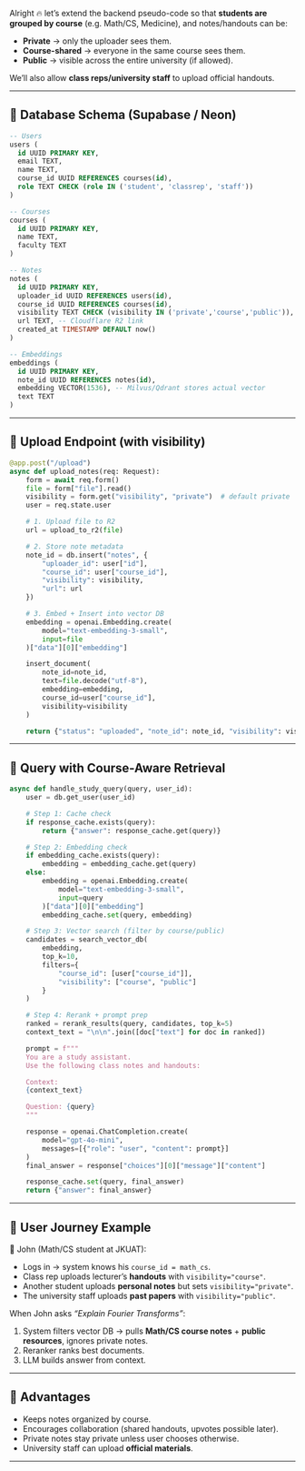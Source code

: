 Alright 🔥 let’s extend the backend pseudo-code so that **students are grouped by course** (e.g. Math/CS, Medicine), and notes/handouts can be:

* **Private** → only the uploader sees them.
* **Course-shared** → everyone in the same course sees them.
* **Public** → visible across the entire university (if allowed).

We’ll also allow **class reps/university staff** to upload official handouts.

---

## 🔹 Database Schema (Supabase / Neon)

```sql
-- Users
users (
  id UUID PRIMARY KEY,
  email TEXT,
  name TEXT,
  course_id UUID REFERENCES courses(id),
  role TEXT CHECK (role IN ('student', 'classrep', 'staff'))
)

-- Courses
courses (
  id UUID PRIMARY KEY,
  name TEXT,
  faculty TEXT
)

-- Notes
notes (
  id UUID PRIMARY KEY,
  uploader_id UUID REFERENCES users(id),
  course_id UUID REFERENCES courses(id),
  visibility TEXT CHECK (visibility IN ('private','course','public')),
  url TEXT, -- Cloudflare R2 link
  created_at TIMESTAMP DEFAULT now()
)

-- Embeddings
embeddings (
  id UUID PRIMARY KEY,
  note_id UUID REFERENCES notes(id),
  embedding VECTOR(1536), -- Milvus/Qdrant stores actual vector
  text TEXT
)
```

---

## 🔹 Upload Endpoint (with visibility)

```python
@app.post("/upload")
async def upload_notes(req: Request):
    form = await req.form()
    file = form["file"].read()
    visibility = form.get("visibility", "private")  # default private
    user = req.state.user

    # 1. Upload file to R2
    url = upload_to_r2(file)

    # 2. Store note metadata
    note_id = db.insert("notes", {
        "uploader_id": user["id"],
        "course_id": user["course_id"],
        "visibility": visibility,
        "url": url
    })

    # 3. Embed + Insert into vector DB
    embedding = openai.Embedding.create(
        model="text-embedding-3-small",
        input=file
    )["data"][0]["embedding"]

    insert_document(
        note_id=note_id,
        text=file.decode("utf-8"),
        embedding=embedding,
        course_id=user["course_id"],
        visibility=visibility
    )

    return {"status": "uploaded", "note_id": note_id, "visibility": visibility}
```

---

## 🔹 Query with Course-Aware Retrieval

```python
async def handle_study_query(query, user_id):
    user = db.get_user(user_id)

    # Step 1: Cache check
    if response_cache.exists(query):
        return {"answer": response_cache.get(query)}

    # Step 2: Embedding check
    if embedding_cache.exists(query):
        embedding = embedding_cache.get(query)
    else:
        embedding = openai.Embedding.create(
            model="text-embedding-3-small",
            input=query
        )["data"][0]["embedding"]
        embedding_cache.set(query, embedding)

    # Step 3: Vector search (filter by course/public)
    candidates = search_vector_db(
        embedding,
        top_k=10,
        filters={
            "course_id": [user["course_id"]],
            "visibility": ["course", "public"]
        }
    )

    # Step 4: Rerank + prompt prep
    ranked = rerank_results(query, candidates, top_k=5)
    context_text = "\n\n".join([doc["text"] for doc in ranked])

    prompt = f"""
    You are a study assistant. 
    Use the following class notes and handouts:

    Context:
    {context_text}

    Question: {query}
    """

    response = openai.ChatCompletion.create(
        model="gpt-4o-mini",
        messages=[{"role": "user", "content": prompt}]
    )
    final_answer = response["choices"][0]["message"]["content"]

    response_cache.set(query, final_answer)
    return {"answer": final_answer}
```

---

## 🔹 User Journey Example

👤 John (Math/CS student at JKUAT):

* Logs in → system knows his `course_id = math_cs`.
* Class rep uploads lecturer’s **handouts** with `visibility="course"`.
* Another student uploads **personal notes** but sets `visibility="private"`.
* The university staff uploads **past papers** with `visibility="public"`.

When John asks *“Explain Fourier Transforms”*:

1. System filters vector DB → pulls **Math/CS course notes** + **public resources**, ignores private notes.
2. Reranker ranks best documents.
3. LLM builds answer from context.

---

## 🔹 Advantages

* Keeps notes organized by course.
* Encourages collaboration (shared handouts, upvotes possible later).
* Private notes stay private unless user chooses otherwise.
* University staff can upload **official materials**.

---


